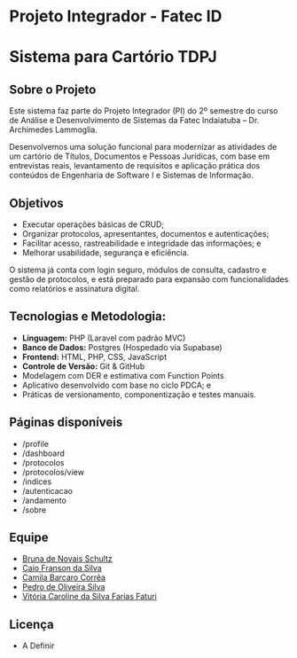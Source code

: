 # Projeto Integrador - Fatec ID
# Sistema para Cartório TDPJ

## Sobre o Projeto
Este sistema faz parte do Projeto Integrador (PI) do 2º semestre do curso de Análise e Desenvolvimento de Sistemas da Fatec Indaiatuba – Dr. Archimedes Lammoglia.

Desenvolvemos uma solução funcional para modernizar as atividades de um cartório de Títulos, Documentos e Pessoas Jurídicas, com base em entrevistas reais, levantamento de requisitos e aplicação prática dos conteúdos de Engenharia de Software I e Sistemas de Informação. 

## Objetivos
- Executar operações básicas de CRUD;
- Organizar protocolos, apresentantes, documentos e autenticações;
- Facilitar acesso, rastreabilidade e integridade das informações; e
- Melhorar usabilidade, segurança e eficiência.

O sistema já conta com login seguro, módulos de consulta, cadastro e gestão de protocolos, e está preparado para expansão com funcionalidades como relatórios e assinatura digital. 

## Tecnologias e Metodologia:
- **Linguagem:** PHP (Laravel com padrão MVC)
- **Banco de Dados:** Postgres (Hospedado via Supabase)
- **Frontend:** HTML, PHP, CSS, JavaScript
- **Controle de Versão:** Git & GitHub
- Modelagem com DER e estimativa com Function Points
- Aplicativo desenvolvido com base no ciclo PDCA; e
- Práticas de versionamento, componentização e testes manuais.

## Páginas disponíveis
- /profile
- /dashboard
- /protocolos
- /protocolos/view
- /indices
- /autenticacao
- /andamento
- /sobre

## Equipe
- [Bruna de Novais Schultz](https://github.com/Brunanschultz)
- [Caio Franson da Silva](https://github.com/cfrans)
- [Camila Barcaro Corrêa](https://github.com/camilabarcaro)
- [Pedro de Oliveira Silva](https://github.com/pxdrui)
- [Vitória Caroline da Silva Farias Faturi](https://github.com/vitoriafaturi)

## Licença
- A Definir
